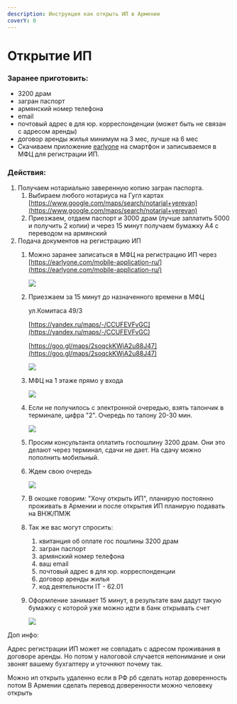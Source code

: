 ```yaml
---
description: Инструкция как открыть ИП в Армении
coverY: 0
---
```


# Открытие ИП

### Заранее приготовить:

* 3200 драм
* загран паспорт
* армянский номер телефона
* email
* почтовый адрес в для юр. корреспонденции (может быть не связан с адресом аренды)
* договор аренды жилья минимум на 3 мес, лучше на 6 мес
* Скачиваем приложение [earlyone](https://earlyone.com/mobile-application-ru/) на смартфон и записываемся в МФЦ для регистрации ИП.

### Действия:

1. Получаем нотариально заверенную копию загран паспорта.
   1. Выбираем любого нотариуса на Гугл картах [https://www.google.com/maps/search/notarial+yerevan](https://www.google.com/maps/search/notarial+yerevan)
   2. Приезжаем, отдаем паспорт и 3000 драм (лучше заплатить 5000 и получить 2 копии) и через 15 минут получаем бумажку А4 с переводом на армянский
2. Подача документов на регистрацию ИП
   1.  Можно заранее записаться в МФЦ на регистрацию ИП через [https://earlyone.com/mobile-application-ru/](https://earlyone.com/mobile-application-ru/)

       ![](.gitbook/assets/IMG\_6225.PNG)
   2.  Приезжаем за 15 минут до назначенного времени в МФЦ

       ул.Комитаса 49/3

       [https://yandex.ru/maps/-/CCUFEVFvGC](https://yandex.ru/maps/-/CCUFEVFvGC)

       [https://goo.gl/maps/2soqckKWjA2u88J47](https://goo.gl/maps/2soqckKWjA2u88J47)

       ![](.gitbook/assets/IMG\_6221.jpeg)
   3.  МФЦ на 1 этаже прямо у входа

       ![](.gitbook/assets/IMG\_6220.jpeg)
   4.  Если не получилось с электронной очередью, взять талончик в терминале, цифра  "2". Очередь по талону 20-30 мин.

       ![](.gitbook/assets/IMG\_6224.jpeg)
   5. Просим консультанта оплатить госпошлину 3200 драм. Они это делают через терминал, сдачи не дает. На сдачу можно пополнить мобильный.
   6.  Ждем свою очередь

       ![](.gitbook/assets/IMG\_6223.jpeg)
   7. В окошке говорим: "Хочу открыть ИП", планирую постоянно проживать в Армении и  после открытия ИП планирую подавать на ВНЖ/ПМЖ
   8. Так же вас могут спросить:
      1. квитанция об оплате гос пошлины 3200 драм
      2. загран паспорт
      3. армянский номер телефона
      4. ваш email
      5. почтовый адрес в для юр. корреспонденции
      6. договор аренды жилья
      7. код деятельности IT - 62.01
   9.  Оформление занимает 15 минут, в результате вам дадут такую бумажку с которой уже можно идти в банк открывать счет

       ![](.gitbook/assets/IMG\_6226.jpeg)



Доп инфо:

Адрес регистрации ИП может не совпадать с адресом проживания в договоре аренды. Но потом у налоговой случается непонимание и они звонят вашему бухгалтеру и уточняют почему так.

Можно ип открыть удаленно если в РФ рб сделать нотар доверенность потом В Армении сделать перевод доверенности можно человеку открыть

